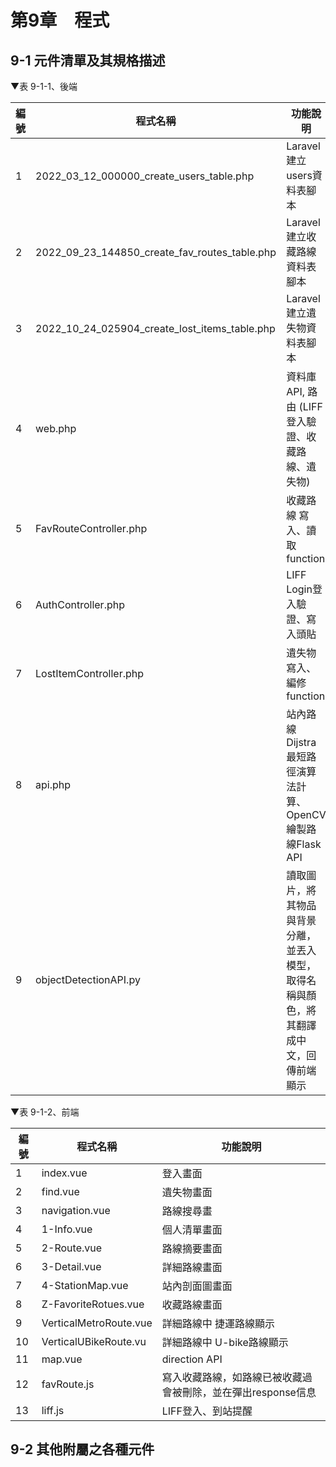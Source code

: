 # 第9章　程式
## 9-1 元件清單及其規格描述
▼表 9-1-1、後端

|編號|程式名稱|功能說明|
|-|-|-|
|1| 2022_03_12_000000_create_users_table.php | Laravel 建立users資料表腳本|
|2| 2022_09_23_144850_create_fav_routes_table.php| Laravel 建立收藏路線資料表腳本|
|3| 2022_10_24_025904_create_lost_items_table.php | Laravel 建立遺失物資料表腳本|
|4| web.php | 資料庫API, 路由 (LIFF登入驗證、收藏路線、遺失物)|
|5| FavRouteController.php |收藏路線 寫入、讀取function|
|6| AuthController.php |LIFF Login登入驗證、寫入頭貼|
|7| LostItemController.php |遺失物寫入、編修function|
|8| api.php |站內路線Dijstra最短路徑演算法計算、OpenCV繪製路線Flask API|
|9|objectDetectionAPI.py|讀取圖片，將其物品與背景分離，並丟入模型，取得名稱與顏色，將其翻譯成中文，回傳前端顯示|

▼表 9-1-2、前端

|編號|程式名稱|功能說明|
|-|-|-|
|1| index.vue |登入畫面|
|2| find.vue|遺失物畫面|
|3|navigation.vue|路線搜尋畫|
|4|1-Info.vue|個人清單畫面|
|5|2-Route.vue|路線摘要畫面|
|6|3-Detail.vue|詳細路線畫面|
|7|4-StationMap.vue|站內剖面圖畫面|
|8|Z-FavoriteRotues.vue|收藏路線畫面|
|9|VerticalMetroRoute.vue|詳細路線中 捷運路線顯示|
|10|VerticalUBikeRoute.vu|詳細路線中 U-bike路線顯示|
|11|map.vue|direction API|
|12|favRoute.js|寫入收藏路線，如路線已被收藏過會被刪除，並在彈出response信息|
|13|liff.js|LIFF登入、到站提醒|

## 9-2 其他附屬之各種元件


